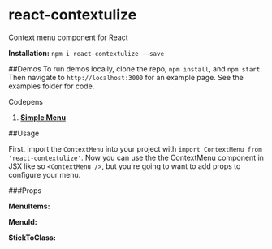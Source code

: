 # react-contextulize
Context menu component for React

**Installation:**
`npm i react-contextulize --save`

##Demos
To run demos locally, clone the repo, `npm install`, and `npm start`. 
Then navigate to `http://localhost:3000` for an example page.
See the examples folder for code.

Codepens


1. [**Simple Menu**](https://codepen.io/danielyaa5/pen/vyJVQJ/)

##Usage

First, import the `ContextMenu` into your project with `import ContextMenu from 'react-contextulize'`.
Now you can use the the ContextMenu component in JSX like so `<ContextMenu />`, 
but you're going to want to add props to configure your menu.

###Props

**MenuItems:**

**MenuId:**

**StickToClass:**
